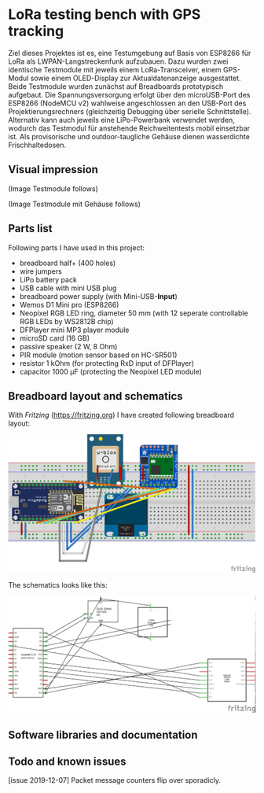 # LoRa testing bench with GPS tracking

Ziel dieses Projektes ist es, eine Testumgebung auf Basis von ESP8266 für LoRa als LWPAN-Langstreckenfunk aufzubauen. Dazu wurden zwei identische Testmodule mit jeweils einem LoRa-Transceiver, einem GPS-Modul sowie einem OLED-Display zur Aktualdatenanzeige ausgestattet. Beide Testmodule wurden zunächst auf Breadboards prototypisch aufgebaut. Die Spannungsversorgung erfolgt über den microUSB-Port des ESP8266 (NodeMCU v2) wahlweise angeschlossen an den USB-Port des Projektierungsrechners (gleichzeitig Debugging über serielle Schnittstelle). Alternativ kann auch jeweils eine LiPo-Powerbank verwendet werden, wodurch das Testmodul für anstehende Reichweitentests mobil einsetzbar ist. Als provisorische und outdoor-taugliche Gehäuse dienen wasserdichte Frischhaltedosen.

## Visual impression

(Image Testmodule follows)

(Image Testmodule mit Gehäuse follows)

## Parts list

Following parts I have used in this project:

- breadboard half+ (400 holes)
- wire jumpers
- LiPo battery pack
- USB cable with mini USB plug
- breadboard power supply (with Mini-USB-**Input**)
- Wemos D1 Mini pro (ESP8266)
- Neopixel RGB LED ring, diameter 50 mm (with 12 seperate controllable RGB LEDs by WS2812B chip)
- DFPlayer mini MP3 player module
- microSD card (16 GB)
- passive speaker (2 W, 8 Ohm)
- PIR module (motion sensor based on HC-SR501)
- resistor 1 kOhm (for protecting RxD input of DFPlayer)
- capacitor 1000 µF (protecting the Neopixel LED module)

## Breadboard layout and schematics

With *Fritzing* (https://fritzing.org) I have created following breadboard layout:

![Breadboard Layout](./fritzing/NodeMcu_LoRa_GPS_OLED_Breadboard.png)

The schematics looks like this:

![Schematics](./fritzing/NodeMcu_LoRa_GPS_OLED_Schematics.png)

## Software libraries and documentation


## Todo and known issues

[issue 2019-12-07] Packet message counters flip over sporadicly.








<!--  -->
